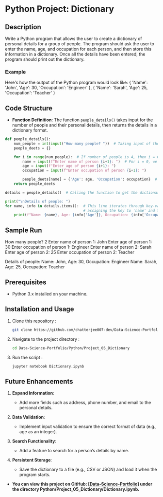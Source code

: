 # Python Project: Dictionary

## Description
Write a Python program that allows the user to create a dictionary of personal details for a group of people. The program should ask the user to enter the name, age, and occupation for each person, and then store this information in a dictionary. Once all the details have been entered, the program should print out the dictionary.

### Example
Here's how the output of the Python program would look like:
{ 'Name': 'John', 'Age': 30, 'Occupation': 'Engineer' }, { 'Name': 'Sarah', 'Age': 25, 'Occupation': 'Teacher' }


## Code Structure
- **Function Definition**: The function `people_details()` takes input for the number of people and their personal details, then returns the details in a dictionary format.

```python
def people_details():
    num_people = int(input("How many people? "))  # Taking input of the number of people
    people_deets = {}

    for i in range(num_people):  # If number of people is 4, then i = 0,1,2,3
        name = input(f"Enter name of person {i+1}: ")  # For i = 0, we will take input of the 1st person's details.
        age = input(f"Enter age of person {i+1}: ")
        occupation = input(f"Enter occupation of person {i+1}: ")

        people_deets[name] = {'Age': age, 'Occupation': occupation}  # Defining our dictionary
    return people_deets

details = people_details()  # Calling the function to get the dictionary

print("\nDetails of people: ")
for name, info in details.items():  # This line iterates through key-value pairs in the 'details' dictionary,
                                    # assigning the key to 'name' and the value to 'info'.
    print(f"Name: {name}, Age: {info['Age']}, Occupation: {info['Occupation']}")
```

## Sample Run
How many people? 2
Enter name of person 1: John
Enter age of person 1: 30
Enter occupation of person 1: Engineer
Enter name of person 2: Sarah
Enter age of person 2: 25
Enter occupation of person 2: Teacher

Details of people: 
Name: John, Age: 30, Occupation: Engineer
Name: Sarah, Age: 25, Occupation: Teacher

## Prerequisites  
- Python 3.x installed on your machine.  

## Installation and Usage
1. Clone this repository :
   ```bash
   git clone https://github.com/chatterjee007-dev/Data-Science-Portfolio.git
2. Navigate to the project directory :
   ```bash
   cd Data-Science-Portfolio/Python/Project_05_Dictionary
3. Run the script :
   ```bash
   jupyter notebook Dictionary.ipynb

## Future Enhancements

1. **Expand Information**:
   - Add more fields such as address, phone number, and email to the personal details.

2. **Data Validation**:
   - Implement input validation to ensure the correct format of data (e.g., age as an integer).

3. **Search Functionality**:
   - Add a feature to search for a person’s details by name.

4. **Persistent Storage**:
   - Save the dictionary to a file (e.g., CSV or JSON) and load it when the program starts.
     
- **You can view this project on GitHub: [[Data-Science-Portfolio]](https://github.com/chatterjee007-dev/Data-Science-Portfolio/tree/main) under the directory Python/Project_05_Dictionary/Dictionary.ipynb.**
